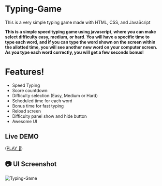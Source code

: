 # Typing-Game
This is a very simple typing game made with HTML, CSS, and JavaScript

**This is a simple speed typing game using javascript, where you can make select difficulty easy, medium, or hard.
You will have a specific time to type each word, and if you can type the word shown on the screen within the allotted time, you will see another new word on your computer screen.
 As you type each word correctly, you will get a few seconds bonus!**
 
 # Features!
 - Speed Typing
 - Score countdown
 - Difficulty selection (Easy, Medium or Hard)
 - Scheduled time for each word
 - Bonus time for fast typing
 - Reload screen
 - Difficulty panel show and hide button
 - Awesome UI

## Live DEMO
([PLAY 🚀](https://gregoryannn.github.io/Typing-Game/))



## 📷 UI Screenshot
![Typing-Game](https://user-images.githubusercontent.com/32854050/158855216-afa7e08e-2828-4bbb-a859-aeeb53496f45.jpg)

